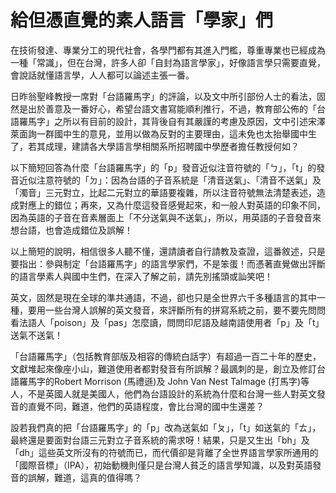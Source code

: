 # 給但憑直覺的素人語言「學家」們

在技術發達、專業分工的現代社會，各學門都有其進入門檻，尊重專業也已經成為一種「常識」，但在台灣，許多人卻「自封為語言學家」，好像語言學只需要直覺，會說話就懂語言學，人人都可以論述主張一番。

日昨翁聖峰教授一席對「台語羅馬字」的評論，以及文中所引部份人士的看法，固然是出於善意及一番好心，希望台語文書寫能順利推行，不過，教育部公佈的「台語羅馬字」之所以有目前的設計，其背後自有其嚴謹的考慮及原因，文中引述宋澤萊面詢一群國中生的意見，並用以做為反對的主要理由，這未免也太抬舉國中生了，若其成理，建請各大學語言學相關系所招聘國中學歷者擔任教授何如？

以下簡短回答為什麼「台語羅馬字」的「p」發音近似注音符號的「ㄅ」，「t」的發音近似注意符號的「ㄉ」：因為台語的子音系統是「清音送氣」、「清音不送氣」及「濁音」三元對立，比起二元對立的華語要複雜，所以注音符號無法清楚表述，造成對應上的錯位；再來，又為什麼這發音感覺起來，和一般人對英語的印象不同，因為英語的子音在音素層面上「不分送氣與不送氣」，所以，用英語的子音發音來想台語，也會造成錯位及誤解！

以上簡短的說明，相信很多人聽不懂，還請讀者自行請教及查證，這番敘述，只是要指出：參與制定「台語羅馬字」的語言學家們，不是笨蛋！而憑著直覺做出評斷的語言學素人與國中生們，在深入了解之前，請先別搖頭或訕笑吧！

英文，固然是現在全球的準共通語，不過，卻也只是全世界六千多種語言的其中一種，要用一些台灣人誤解的英文發音，來評斷所有的拼寫系統之前，要不要先問問看法語人「poison」及「pas」怎麼讀，問問印尼語及越南語使用者「p」及「t」送氣不送氣！

「台語羅馬字」（包括教育部版及相容的傳統白話字）有超過一百二十年的歷史，文獻堆起來像座小山，難道使用者都對發音有所誤解？最諷刺的是，創立及修訂台語羅馬字的Robert Morrison (馬禮遜)及 John Van Nest Talmage (打馬字)等人，不是英國人就是美國人，他們為台語設計的系統為什麼和台灣一些人對英文發音的直覺不同，難道，他們的英語程度，會比台灣的國中生還差？

設若我們真的把「台語羅馬字」的「p」改為送氣如「ㄆ」，「t」如送氣的「ㄊ」，最終還是要面對台語三元對立子音系統的需求呀！結果，只是又生出「bh」及「dh」這些英文所沒有的符號而已，而代價卻是背離了全世界語言學家所通用的「國際音標」（IPA），初始動機則僅只是台灣人貧乏的語言學知識，以及對英語發音的誤解，難道，這真的值得嗎？
